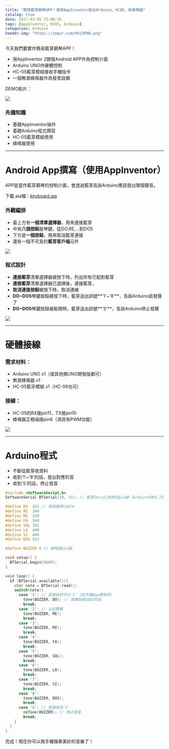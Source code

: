 ```yaml
---
title: "開發藍芽鋼琴APP！使用AppInventor結合Arduino、HC05、與蜂鳴器"
catalog: true
date: 2017-03-05 23:00:36
tags: [AppInventor, HC05, Arduino]
categories: Arduino
header-img: "https://imgur.com/HXjQPNQ.png"
---
```


今天我們要實作簡易藍芽鋼琴APP！

- 用AppInventor 2開發Android APP作為控制介面
- Arduino UNO作硬體控制
- HC-05藍芽模組接收手機指令
- 一個無源蜂鳴器作為發音設備

<!-- more -->

DEMO影片：

[![](https://img.youtube.com/vi/hr8DXRMLY9s/0.jpg)](https://www.youtube.com/watch?v=hr8DXRMLY9s)

### 先備知識
- 基礎AppInventor操作
- 基礎Arduino程式撰寫
- HC-05藍芽模組使用
- 蜂鳴器使用

---

# Android App撰寫（使用AppInventor）

APP是當作藍芽鋼琴的控制介面，會透過藍芽告訴Arduino應該發出哪個聲音。

下載.aia檔：[keyboard.aia](https://drive.google.com/file/d/0B89iCvlgxOnydm9oaW9mOVdNTzg/view?usp=sharing)

### 外觀編排

- 最上方有**一個清單選擇器**，用來連接藍芽
- 中央**八個按鈕**是琴鍵，從DO,RE,...到DO5
- 下方是**一個按鈕**，用來取消藍芽連接
- 還有一個不可見的**藍芽客戶端**元件

![](https://imgur.com/jv9FN5e.png)


### 程式設計

- **連接藍芽**清單選擇器被按下時，列出所有已配對藍芽
- **連接藍芽**清單選擇器已選擇後，連接藍芽，
- **取消連接按鈕**被按下時，取消連線
- **DO~DO5**琴鍵按鈕被按下時，藍芽送出訊號**'1'~'8'**，告訴Arduino該發聲了
- **DO~DO5**琴鍵按鈕被鬆開時，藍芽送出訊號**'S'**，告訴Arduino停止發聲

![](https://imgur.com/ouu8fbu.png)

---

# 硬體接線

### 需求材料：
- Arduino UNO x1（或其他類UNO開發版都可）
- 無源蜂鳴器 x1
- HC-05藍牙模組 x1（HC-06也可）

### 接線：
- HC-05的RX接pin11、TX接pin10
- 蜂鳴器正極端接pin6（須具有PWM功能）

![](https://imgur.com/SFuIdNX.png)

---

# Arduino程式

- 不斷從藍芽收資料
- 收到'1'~'8'的話，發出對應的音
- 收到'S'的話，停止發音

``` c
#include <SoftwareSerial.h>
SoftwareSerial BTSerial(10, 11); // 藍芽Serial使用的pin腳（Arduino的RX,TX，對應到HC05的TX,RX)

#define DO  262 // 音階頻率table
#define RE  294
#define MI  330
#define FA  349
#define SOL 392
#define LA  440
#define SI  494
#define DO5 523

#define BUZZER 6 // 蜂鳴器pin腳

void setup() {
  BTSerial.begin(9600);
}

void loop() {
  if (BTSerial.available()){
    char note = BTSerial.read();
    switch(note){
      case '1': // 若接收到字元'1'（從手機App傳來的）
        tone(BUZZER, DO); // 就開始發出DO的音
        break;
      case '2': // 以此類推
        tone(BUZZER, RE);
        break;
      case '3':
        tone(BUZZER, MI);
        break;
      case '4':
        tone(BUZZER, FA);
        break;
      case '5':
        tone(BUZZER, SOL);
        break;
      case '6':
        tone(BUZZER, LA);
        break;
      case '7':
        tone(BUZZER, SI);
        break;
      case '8':
        tone(BUZZER, DO5);
        break;
      case 'S': // 若接收到'S'
        noTone(BUZZER); // 停止發音
        break;
    }
  }
}
```

完成！現在你可以用手機彈奏美妙的音樂了！


